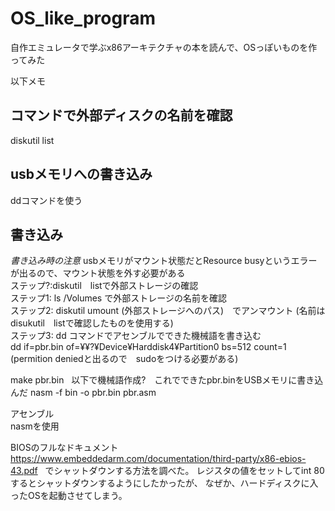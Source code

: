 # OS_like_program
自作エミュレータで学ぶx86アーキテクチャの本を読んで、OSっぽいものを作ってみた


以下メモ

## コマンドで外部ディスクの名前を確認  
diskutil list

## usbメモリへの書き込み  
ddコマンドを使う

## 書き込み
*書き込み時の注意*
usbメモリがマウント状態だとResource busyというエラーが出るので、マウント状態を外す必要がある  
ステップ?:diskutil　listで外部ストレージの確認  
ステップ1: ls /Volumes で外部ストレージの名前を確認  
ステップ2: diskutil umount (外部ストレージへのパス)　でアンマウント (名前はdisukutil　listで確認したものを使用する)  
ステップ3:  dd コマンドでアセンブルでできた機械語を書き込む  
	dd if=pbr.bin of=¥¥?¥Device¥Harddisk4¥Partition0 bs=512 count=1 (permition deniedと出るので　sudoをつける必要がある)  

make pbr.bin  
以下で機械語作成?　これでできたpbr.binをUSBメモリに書き込んだ
nasm -f bin -o pbr.bin pbr.asm

アセンブル  
nasmを使用

BIOSのフルなドキュメント  
<https://www.embeddedarm.com/documentation/third-party/x86-ebios-43.pdf>  
でシャットダウンする方法を調べた。
レジスタの値をセットしてint 80するとシャットダウンするようにしたかったが、
なぜか、ハードディスクに入ったOSを起動させてしまう。
